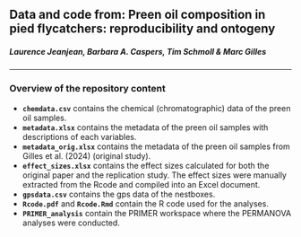 
## Data and code from: Preen oil composition in pied flycatchers: reproducibility and ontogeny

##### Laurence Jeanjean, Barbara A. Caspers, Tim Schmoll & Marc Gilles

------------------------------------------------------------------------

### Overview of the repository content

- **`chemdata.csv`** contains the chemical (chromatographic) data of the
  preen oil samples.
- **`metadata.xlsx`** contains the metadata of the preen oil samples
  with descriptions of each variables.
- **`metadata_orig.xlsx`** contains the metadata of the preen oil
  samples from Gilles et al. (2024) (original study).
- **`effect_sizes.xlsx`** contains the effect sizes calculated for both
  the original paper and the replication study. The effect sizes were
  manually extracted from the Rcode and compiled into an Excel document.
- **`gpsdata.csv`** contains the gps data of the nestboxes.
- **`Rcode.pdf`** and **`Rcode.Rmd`** contain the R code used for the
  analyses.
- **`PRIMER_analysis`** contain the PRIMER workspace where the PERMANOVA
  analyses were conducted.
